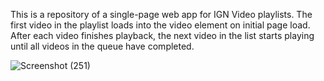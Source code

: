 This is a repository of a single-page web app for IGN Video playlists.
The first video in the playlist loads into the video element on initial page load.
After each video finishes playback, the next video in the list starts playing until all videos in the queue have completed.


![Screenshot (251)](https://user-images.githubusercontent.com/83133493/167835926-2d0c162e-292d-4bdf-b374-c2b3fcf8b3d4.png)
